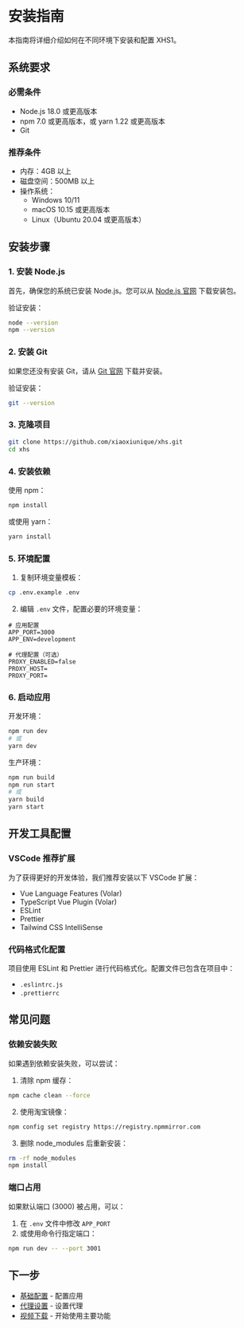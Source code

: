 # 安装指南

本指南将详细介绍如何在不同环境下安装和配置 XHS1。

## 系统要求

### 必需条件
- Node.js 18.0 或更高版本
- npm 7.0 或更高版本，或 yarn 1.22 或更高版本
- Git

### 推荐条件
- 内存：4GB 以上
- 磁盘空间：500MB 以上
- 操作系统：
  - Windows 10/11
  - macOS 10.15 或更高版本
  - Linux（Ubuntu 20.04 或更高版本）

## 安装步骤

### 1. 安装 Node.js

首先，确保您的系统已安装 Node.js。您可以从 [Node.js 官网](https://nodejs.org/) 下载安装包。

验证安装：
```bash
node --version
npm --version
```

### 2. 安装 Git

如果您还没有安装 Git，请从 [Git 官网](https://git-scm.com/) 下载并安装。

验证安装：
```bash
git --version
```

### 3. 克隆项目

```bash
git clone https://github.com/xiaoxiunique/xhs.git
cd xhs
```

### 4. 安装依赖

使用 npm：
```bash
npm install
```

或使用 yarn：
```bash
yarn install
```

### 5. 环境配置

1. 复制环境变量模板：
```bash
cp .env.example .env
```

2. 编辑 `.env` 文件，配置必要的环境变量：
```env
# 应用配置
APP_PORT=3000
APP_ENV=development

# 代理配置（可选）
PROXY_ENABLED=false
PROXY_HOST=
PROXY_PORT=
```

### 6. 启动应用

开发环境：
```bash
npm run dev
# 或
yarn dev
```

生产环境：
```bash
npm run build
npm run start
# 或
yarn build
yarn start
```

## 开发工具配置

### VSCode 推荐扩展

为了获得更好的开发体验，我们推荐安装以下 VSCode 扩展：

- Vue Language Features (Volar)
- TypeScript Vue Plugin (Volar)
- ESLint
- Prettier
- Tailwind CSS IntelliSense

### 代码格式化配置

项目使用 ESLint 和 Prettier 进行代码格式化。配置文件已包含在项目中：

- `.eslintrc.js`
- `.prettierrc`

## 常见问题

### 依赖安装失败

如果遇到依赖安装失败，可以尝试：

1. 清除 npm 缓存：
```bash
npm cache clean --force
```

2. 使用淘宝镜像：
```bash
npm config set registry https://registry.npmmirror.com
```

3. 删除 node_modules 后重新安装：
```bash
rm -rf node_modules
npm install
```

### 端口占用

如果默认端口 (3000) 被占用，可以：

1. 在 `.env` 文件中修改 `APP_PORT`
2. 或使用命令行指定端口：
```bash
npm run dev -- --port 3001
```

## 下一步

- [基础配置](/config/basic) - 配置应用
- [代理设置](/guide/proxy-settings) - 设置代理
- [视频下载](/guide/video-download) - 开始使用主要功能 